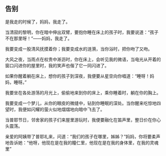 ## 告别

是我走的时候了，妈妈，我走了。

当清寂的黎明，你在暗中伸出双臂，要抱你睡在床上的孩子时，我要说道：“孩子不在那里呀！”——妈妈，我走了。

我要变成一股清风抚摸着你；我要变成水的涟漪，当你浴时，把你吻了又吻。

大风之夜，当雨点在权贵中淅沥时，你在床上，会听见我的微语，当电光从开着的窗口闪进你的屋里时，我的笑声也偕了它一同闪进了。

如果你醒着躺在床上，想你的孩子到深夜，我便要从星空向你唱道：“睡呀！妈妈，睡呀。”

我要坐在各处游荡的月光上，偷偷地来到你的床上，乘你睡着时，躺在你的胸上。

我要变成一个梦儿，从你的眼皮的微缝中，钻到你睡眠的深处。当你醒来吃惊地四望时，我便如闪耀的萤火似地熠熠地向暗中飞去了。

当普耶节日，邻舍家的孩子们来屋里游玩时，我便要融化在笛声里，整日价在你心头震荡。

亲爱的阿姨带了普耶礼来，问道：“我们的孩子在哪里，姊姊？”妈妈，你将要柔声地告诉她：“他呀，他现在是在我的瞳仁里，他现在是在我的身体里，在我的灵魂里”